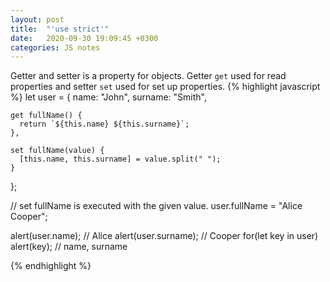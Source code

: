 ```yaml
---
layout: post
title:  "'use strict'"
date:   2020-09-30 19:09:45 +0300
categories: JS notes
---
```

Getter and setter is a property for objects. Getter `get` used for read properties and setter `set` used for set up properties.
{% highlight javascript %}
let user = {
    name: "John",
    surname: "Smith",
  
    get fullName() {
      return `${this.name} ${this.surname}`;
    },
  
    set fullName(value) {
      [this.name, this.surname] = value.split(" ");
    }
  };
  
  // set fullName is executed with the given value.
  user.fullName = "Alice Cooper";
  
  alert(user.name); // Alice
  alert(user.surname); // Cooper
  for(let key in user) alert(key); // name, surname

{% endhighlight %}